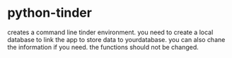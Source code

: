 # python-tinder
creates a command line tinder environment.
you need to create a local database to link the app to store data to yourdatabase.
you can also chane the information if you need.
the functions should not be changed.

